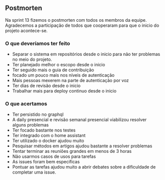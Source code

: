 ## Postmorten

Na sprint 13 fizemos o postmorten com todos os membros da equipe. Agradecemos a participação de todos que cooperaram para que o inicio do projeto acontece-se. 

### O que deveríamos ter feito

- Separar o sistema em repositórios desde o inicio para não ter problemas no meio do projeto.
- Ter planejado melhor o escopo desde o inicio
- Ter seguido mais o guia de contribuição
- focado um pouco mais nos níveis de autenticação
- Mais pessoas mexerem na parte de autenticação por voz
- Ter dias de revisão desde o inicio
- Trabalhar mais para deploy continuo desde o inicio

### O que acertamos 

- Ter persistido no graphql
- A daily presencial e revisão semanal presencial viabilizou resolver alguns problemas
- Ter focado bastante nos testes
- Ter integrado com o home assistant 
- Ter utilizado o docker ajudou muito
- Pesquisar métodos em artigos ajudou bastante a resolver problemas
- Tentar terminar as reuniões grandes em menos de 3 horas
- Não usarmos casos de usos para tarefas
- As issues foram bem especificas
- Pontuar as tarefas ajudou muito a abrir debates sobre a dificuldade de completar uma issue.
